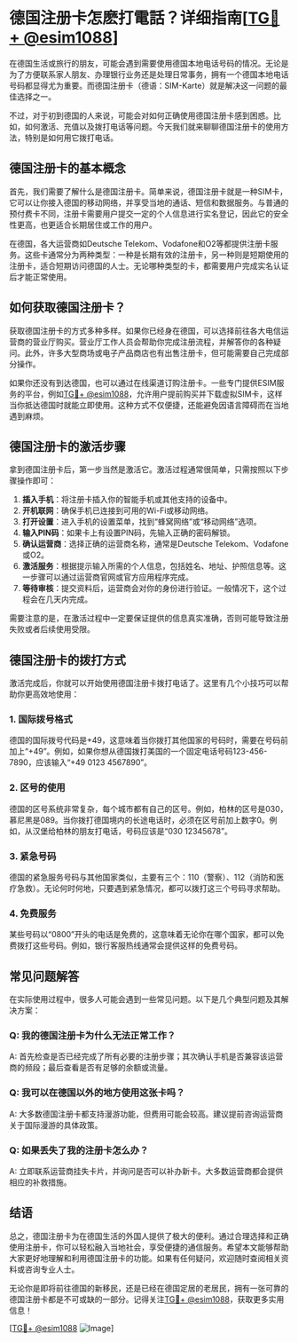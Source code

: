 # 德国注册卡怎麽打電話？详细指南[[TG💪+ @esim1088](https://t.me/s/esim1088)]

在德国生活或旅行的朋友，可能会遇到需要使用德国本地电话号码的情况。无论是为了方便联系家人朋友、办理银行业务还是处理日常事务，拥有一个德国本地电话号码都显得尤为重要。而德国注册卡（德语：SIM-Karte）就是解决这一问题的最佳选择之一。

不过，对于初到德国的人来说，可能会对如何正确使用德国注册卡感到困惑。比如，如何激活、充值以及拨打电话等问题。今天我们就来聊聊德国注册卡的使用方法，特别是如何用它拨打电话。

## 德国注册卡的基本概念

首先，我们需要了解什么是德国注册卡。简单来说，德国注册卡就是一种SIM卡，它可以让你接入德国的移动网络，并享受当地的通话、短信和数据服务。与普通的预付费卡不同，注册卡需要用户提交一定的个人信息进行实名登记，因此它的安全性更高，也更适合长期居住或工作的用户。

在德国，各大运营商如Deutsche Telekom、Vodafone和O2等都提供注册卡服务。这些卡通常分为两种类型：一种是长期有效的注册卡，另一种则是短期使用的注册卡，适合短期访问德国的人士。无论哪种类型的卡，都需要用户完成实名认证后才能正常使用。

## 如何获取德国注册卡？

获取德国注册卡的方式多种多样。如果你已经身在德国，可以选择前往各大电信运营商的营业厅购买。营业厅工作人员会帮助你完成注册流程，并解答你的各种疑问。此外，许多大型商场或电子产品商店也有出售注册卡，但可能需要自己完成部分操作。

如果你还没有到达德国，也可以通过在线渠道订购注册卡。一些专门提供ESIM服务的平台，例如[TG💪+ @esim1088](https://t.me/s/esim1088)，允许用户提前购买并下载虚拟SIM卡，这样当你抵达德国时就能立即使用。这种方式不仅便捷，还能避免因语言障碍而在当地遇到麻烦。

## 德国注册卡的激活步骤

拿到德国注册卡后，第一步当然是激活它。激活过程通常很简单，只需按照以下步骤操作即可：

1. **插入手机**：将注册卡插入你的智能手机或其他支持的设备中。
2. **开机联网**：确保手机已连接到可用的Wi-Fi或移动网络。
3. **打开设置**：进入手机的设置菜单，找到“蜂窝网络”或“移动网络”选项。
4. **输入PIN码**：如果卡上有设置PIN码，先输入正确的密码解锁。
5. **确认运营商**：选择正确的运营商名称，通常是Deutsche Telekom、Vodafone或O2。
6. **激活服务**：根据提示输入所需的个人信息，包括姓名、地址、护照信息等。这一步骤可以通过运营商官网或官方应用程序完成。
7. **等待审核**：提交资料后，运营商会对你的身份进行验证。一般情况下，这个过程会在几天内完成。

需要注意的是，在激活过程中一定要保证提供的信息真实准确，否则可能导致注册失败或者后续使用受限。

## 德国注册卡的拨打方式

激活完成后，你就可以开始使用德国注册卡拨打电话了。这里有几个小技巧可以帮助你更高效地使用：

### 1. 国际拨号格式
德国的国际拨号代码是+49，这意味着当你拨打其他国家的号码时，需要在号码前加上“+49”。例如，如果你想从德国拨打美国的一个固定电话号码123-456-7890，应该输入“+49 0123 4567890”。

### 2. 区号的使用
德国的区号系统非常复杂，每个城市都有自己的区号。例如，柏林的区号是030，慕尼黑是089。当你拨打德国境内的长途电话时，必须在区号前加上数字0。例如，从汉堡给柏林的朋友打电话，号码应该是“030 12345678”。

### 3. 紧急号码
德国的紧急服务号码与其他国家类似，主要有三个：110（警察）、112（消防和医疗急救）。无论何时何地，只要遇到紧急情况，都可以拨打这三个号码寻求帮助。

### 4. 免费服务
某些号码以“0800”开头的电话是免费的，这意味着无论你在哪个国家，都可以免费拨打这些号码。例如，银行客服热线通常会提供这样的免费号码。

## 常见问题解答

在实际使用过程中，很多人可能会遇到一些常见问题。以下是几个典型问题及其解决方案：

### Q: 我的德国注册卡为什么无法正常工作？
A: 首先检查是否已经完成了所有必要的注册步骤；其次确认手机是否兼容该运营商的频段；最后查看是否有足够的余额或流量。

### Q: 我可以在德国以外的地方使用这张卡吗？
A: 大多数德国注册卡都支持漫游功能，但费用可能会较高。建议提前咨询运营商关于国际漫游的具体政策。

### Q: 如果丢失了我的注册卡怎么办？
A: 立即联系运营商挂失卡片，并询问是否可以补办新卡。大多数运营商都会提供相应的补救措施。

## 结语

总之，德国注册卡为在德国生活的外国人提供了极大的便利。通过合理选择和正确使用注册卡，你可以轻松融入当地社会，享受便捷的通信服务。希望本文能够帮助大家更好地理解和利用德国注册卡的功能。如果有任何疑问，欢迎随时查阅相关资料或咨询专业人士。

无论你是即将前往德国的新移民，还是已经在德国定居的老居民，拥有一张可靠的德国注册卡都是不可或缺的一部分。记得关注[TG💪+ @esim1088](https://t.me/s/esim1088)，获取更多实用信息！

[[TG💪+ @esim1088](https://t.me/s/esim1088) ![Image](https://i.postimg.cc/4NQfJmqS/Snipaste-2025-05-13-00-14-12.png)]